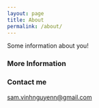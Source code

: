 ```yaml
---
layout: page
title: About
permalink: /about/
---
```


Some information about you!

### More Information

### Contact me

[sam.vinhnguyenn@gmail.com](mailto:email@domain.com)